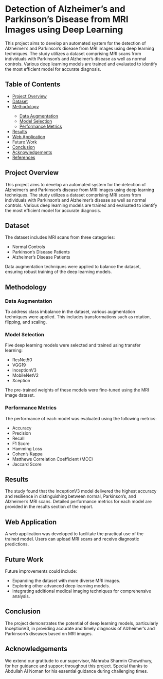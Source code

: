 <!DOCTYPE html>
<html lang="en">
<head>
    <meta charset="UTF-8">
    <meta name="viewport" content="width=device-width, initial-scale=1.0">
    <title>Detection of Alzheimer’s and Parkinson’s Disease from MRI Images using Deep Learning</title>
</head>
<body>
    <h1>Detection of Alzheimer’s and Parkinson’s Disease from MRI Images using Deep Learning</h1>
    <p>This project aims to develop an automated system for the detection of Alzheimer’s and Parkinson’s disease from MRI images using deep learning techniques. The study utilizes a dataset comprising MRI scans from individuals with Parkinson’s and Alzheimer’s disease as well as normal controls. Various deep learning models are trained and evaluated to identify the most efficient model for accurate diagnosis.</p>

<h2>Table of Contents</h2>
    <ul>
        <li><a href="#project-overview">Project Overview</a></li>
        <li><a href="#dataset">Dataset</a></li>
        <li><a href="#methodology">Methodology</a></li>
        <ul>
            <li><a href="#data-augmentation">Data Augmentation</a></li>
            <li><a href="#model-selection">Model Selection</a></li>
            <li><a href="#performance-metrics">Performance Metrics</a></li>
        </ul>
        <li><a href="#results">Results</a></li>
        <li><a href="#web-application">Web Application</a></li>
        <li><a href="#future-work">Future Work</a></li>
        <li><a href="#conclusion">Conclusion</a></li>
        <li><a href="#acknowledgements">Acknowledgements</a></li>
        <li><a href="#references">References</a></li>
    </ul>

<h2 id="project-overview">Project Overview</h2>
    <p>This project aims to develop an automated system for the detection of Alzheimer’s and Parkinson’s disease from MRI images using deep learning techniques. The study utilizes a dataset comprising MRI scans from individuals with Parkinson’s and Alzheimer’s disease as well as normal controls. Various deep learning models are trained and evaluated to identify the most efficient model for accurate diagnosis.</p>

 <h2 id="dataset">Dataset</h2>
    <p>The dataset includes MRI scans from three categories:</p>
    <ul>
        <li>Normal Controls</li>
        <li>Parkinson’s Disease Patients</li>
        <li>Alzheimer’s Disease Patients</li>
    </ul>
    <p>Data augmentation techniques were applied to balance the dataset, ensuring robust training of the deep learning models.</p>

  <h2 id="methodology">Methodology</h2>
    <h3 id="data-augmentation">Data Augmentation</h3>
    <p>To address class imbalance in the dataset, various augmentation techniques were applied. This includes transformations such as rotation, flipping, and scaling.</p>

<h3 id="model-selection">Model Selection</h3>
    <p>Five deep learning models were selected and trained using transfer learning:</p>
    <ul>
        <li>ResNet50</li>
        <li>VGG19</li>
        <li>InceptionV3</li>
        <li>MobileNetV2</li>
        <li>Xception</li>
    </ul>
    <p>The pre-trained weights of these models were fine-tuned using the MRI image dataset.</p>

<h3 id="performance-metrics">Performance Metrics</h3>
    <p>The performance of each model was evaluated using the following metrics:</p>
    <ul>
        <li>Accuracy</li>
        <li>Precision</li>
        <li>Recall</li>
        <li>F1 Score</li>
        <li>Hamming Loss</li>
        <li>Cohen’s Kappa</li>
        <li>Matthews Correlation Coefficient (MCC)</li>
        <li>Jaccard Score</li>
    </ul>

<h2 id="results">Results</h2>
    <p>The study found that the InceptionV3 model delivered the highest accuracy and resilience in distinguishing between normal, Parkinson’s, and Alzheimer’s MRI scans. Detailed performance metrics for each model are provided in the results section of the report.</p>

<h2 id="web-application">Web Application</h2>
    <p>A web application was developed to facilitate the practical use of the trained model. Users can upload MRI scans and receive diagnostic predictions.</p>

<h2 id="future-work">Future Work</h2>
    <p>Future improvements could include:</p>
    <ul>
        <li>Expanding the dataset with more diverse MRI images.</li>
        <li>Exploring other advanced deep learning models.</li>
        <li>Integrating additional medical imaging techniques for comprehensive analysis.</li>
    </ul>

<h2 id="conclusion">Conclusion</h2>
    <p>The project demonstrates the potential of deep learning models, particularly InceptionV3, in providing accurate and timely diagnosis of Alzheimer’s and Parkinson’s diseases based on MRI images.</p>

<h2 id="acknowledgements">Acknowledgements</h2>
    <p>We extend our gratitude to our supervisor, Mahruba Sharmin Chowdhury, for her guidance and support throughout this project. Special thanks to Abdullah Al Noman for his essential guidance during challenging times.</p>

</body>
</html>
